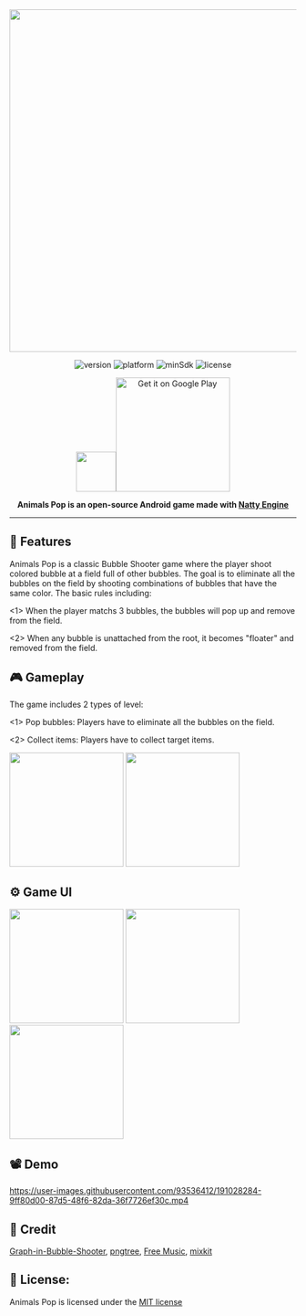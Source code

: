<div align="center">
<img src="https://user-images.githubusercontent.com/93536412/227910132-bb2418be-31ec-40a2-a322-d98fe7e246ee.png" width="600">

![version](https://img.shields.io/badge/version-1.3-brightgreen)
![platform](https://img.shields.io/badge/platform-Android-brightgreen)
![minSdk](https://img.shields.io/badge/minSdk-21-brightgreen)
![license](https://img.shields.io/badge/license-MIT-brightgreen)

<img src="https://user-images.githubusercontent.com/93536412/192230354-2d1199d4-ee46-4993-be1e-f99b6a0f4ae4.png" width="70"><a href='https://play.google.com/store/apps/details?id=com.nativegame.animalspop&pcampaignid=pcampaignidMKT-Other-global-all-co-prtnr-py-PartBadge-Mar2515-1'><img alt='Get it on Google Play' src='https://play.google.com/intl/en_us/badges/static/images/badges/en_badge_web_generic.png' width="200"/></a>

**Animals Pop is an open-source Android game made with [Natty Engine](https://github.com/nativegamestudio/natty-engine)**
</div>

---

## :pushpin: Features
Animals Pop is a classic Bubble Shooter game where the player shoot colored bubble at a field full of other bubbles. 
The goal is to eliminate all the bubbles on the field by shooting combinations of bubbles that have the same color.
The basic rules including:

<1> When the player matchs 3 bubbles, the bubbles will pop up and remove from the field.

<2> When any bubble is unattached from the root, it becomes "floater" and removed from the field.

## :video_game: Gameplay
The game includes 2 types of level:

<1> Pop bubbles: Players have to eliminate all the bubbles on the field.

<2> Collect items: Players have to collect target items.

<img src="https://user-images.githubusercontent.com/93536412/191021467-71219d61-936d-4380-a8eb-275084a7ee56.gif" width="200"> <img src="https://user-images.githubusercontent.com/93536412/191022367-0200d068-d672-4641-b68a-5bff3711e56e.gif" width="200">

## :gear: Game UI
<img src="https://user-images.githubusercontent.com/93536412/191028888-b99cd997-d809-4c63-ba09-f3d7afd67167.jpg" width="200"> <img src="https://user-images.githubusercontent.com/93536412/191028910-af94c7ed-dcd2-47e7-a670-25234ffb9237.jpg" width="200"> <img src="https://user-images.githubusercontent.com/93536412/227770595-8c870a4c-ba19-4dc4-98b3-b03e6a73cc9b.jpg" width="200">

## :film_projector: Demo
https://user-images.githubusercontent.com/93536412/191028284-9ff80d00-87d5-48f6-82da-36f7726ef30c.mp4

## :handshake: Credit
[Graph-in-Bubble-Shooter](https://github.com/nativegamestudio/Graph-in-Bubble-Shooter),
[pngtree](https://pngtree.com),
[Free Music](https://soundcloud.com/fm_freemusic),
[mixkit](https://mixkit.co/free-sound-effects)

## :scroll: License:
Animals Pop is licensed under the [MIT license](https://github.com/nativegamestudio/animals-pop/blob/master/LICENSE)

